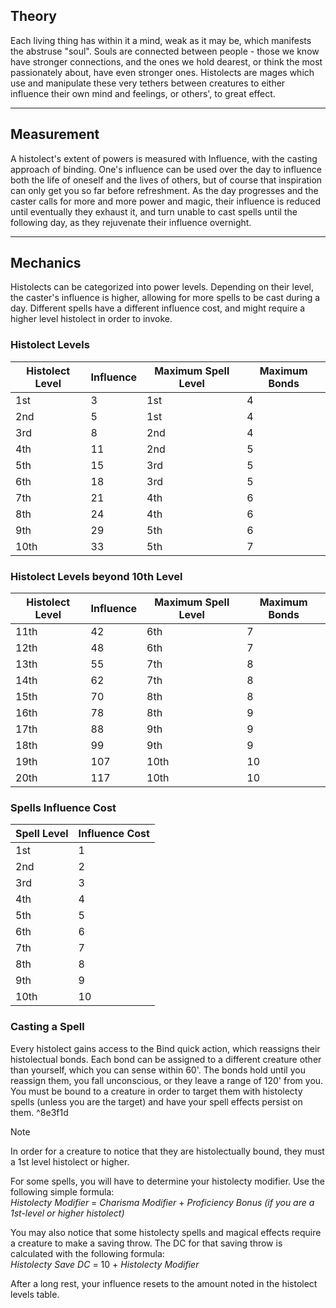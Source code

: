 ## Theory
 
Each living thing has within it a mind, weak as it may be, which manifests the abstruse "soul". Souls are connected between people - those we know have stronger connections, and the ones we hold dearest, or think the most passionately about, have even stronger ones. Histolects are mages which use and manipulate these very tethers between creatures to either influence their own mind and feelings, or others', to great effect.
   
- - -
## Measurement
 
A histolect's extent of powers is measured with Influence, with the casting approach of binding. One's influence can be used over the day to influence both the life of oneself and the lives of others, but of course that inspiration can only get you so far before refreshment. As the day progresses and the caster calls for more and more power and magic, their influence is reduced until eventually they exhaust it, and turn unable to cast spells until the following day, as they rejuvenate their influence overnight.
   
- - -
## Mechanics
 
Histolects can be categorized into power levels. Depending on their level, the caster's influence is higher, allowing for more spells to be cast during a day. Different spells have a different influence cost, and might require a higher level histolect in order to invoke.
 
### Histolect Levels
 
| **Histolect Level** | **Influence** | **Maximum Spell Level** | **Maximum Bonds** |
| ------------------- | ------------- | ----------------------- | ----------------- |
| 1st                 | 3             | 1st                     | 4                 |
| 2nd                 | 5             | 1st                     | 4                 |
| 3rd                 | 8             | 2nd                     | 4                 |
| 4th                 | 11            | 2nd                     | 5                 |
| 5th                 | 15            | 3rd                     | 5                 |
| 6th                 | 18            | 3rd                     | 5                 |
| 7th                 | 21            | 4th                     | 6                 |
| 8th                 | 24            | 4th                     | 6                 |
| 9th                 | 29            | 5th                     | 6                 |
| 10th                | 33            | 5th                     | 7                 |
 
### Histolect Levels beyond 10th Level
 
| **Histolect Level** | **Influence** | **Maximum Spell Level** | **Maximum Bonds** |
| ------------------- | ------------- | ----------------------- | ----------------- |
| 11th                | 42            | 6th                     | 7                 |
| 12th                | 48            | 6th                     | 7                 |
| 13th                | 55            | 7th                     | 8                 |
| 14th                | 62            | 7th                     | 8                 |
| 15th                | 70            | 8th                     | 8                 |
| 16th                | 78            | 8th                     | 9                 |
| 17th                | 88            | 9th                     | 9                 |
| 18th                | 99            | 9th                     | 9                 |
| 19th                | 107           | 10th                    | 10                |
| 20th                | 117           | 10th                    | 10                |

### Spells Influence Cost
 
| **Spell Level** | **Influence Cost** |
| --------------- | ------------------ |
| 1st             | 1                  |
| 2nd             | 2                  |
| 3rd             | 3                  |
| 4th             | 4                  |
| 5th             | 5                  |
| 6th             | 6                  |
| 7th             | 7                  |
| 8th             | 8                  |
| 9th             | 9                  |
| 10th            | 10                 |


### Casting a Spell
 
Every histolect gains access to the Bind quick action, which reassigns their histolectual bonds. Each bond can be assigned to a different creature other than yourself, which you can sense within 60'. The bonds hold until you reassign them, you fall unconscious, or they leave a range of 120' from you. You must be bound to a creature in order to target them with histolecty spells (unless you are the target) and have your spell effects persist on them.   ^8e3f1d
>[!note]
>In order for a creature to notice that they are histolectually bound, they must a 1st level histolect or higher.
 
For some spells, you will have to determine your histolecty modifier. Use the following simple formula:  
_Histolecty Modifier_ = _Charisma Modifier_ + _Proficiency Bonus (if you are a 1st-level or higher histolect)_
 
You may also notice that some histolecty spells and magical effects require a creature to make a saving throw. The DC for that saving throw is calculated with the following formula:  
_Histolecty Save DC_ = 10 + _Histolecty Modifier_
 
After a long rest, your influence resets to the amount noted in the histolect levels table.